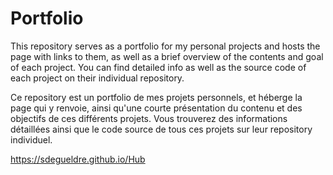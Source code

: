 # Portfolio

This repository serves as a portfolio for my personal projects and hosts the page with links to them, as well as a brief overview of the contents and goal of each project. You can find detailed info as well as the source code of each project on their individual repository.

Ce repository est un portfolio de mes projets personnels, et héberge la page qui y renvoie, ainsi qu'une courte présentation du contenu et des objectifs de ces différents projets. Vous trouverez des informations détaillées ainsi que le code source de tous ces projets sur leur repository individuel.

https://sdegueldre.github.io/Hub
